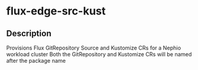 # flux-edge-src-kust

## Description

Provisions Flux GitRepository Source and Kustomize CRs for a Nephio workload cluster
Both the GitRepository and Kustomize CRs will be named after the package name